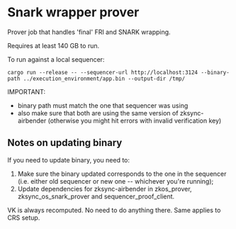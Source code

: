 # Snark wrapper prover

Prover job that handles 'final' FRI and SNARK wrapping.

Requires at least 140 GB to run.

To run against a local sequencer:

```
cargo run --release -- --sequencer-url http://localhost:3124 --binary-path ../execution_environment/app.bin --output-dir /tmp/
```

IMPORTANT:

- binary path must match the one that sequencer was using
- also make sure that both are using the same version of zksync-airbender (otherwise you might hit errors with invalid
  verification key)

## Notes on updating binary

If you need to update binary, you need to:

1. Make sure the binary updated corresponds to the one in the sequencer (i.e. either old sequencer or new one --
   whichever
   you're running);
2. Update dependencies for zksync-airbender in zkos_prover, zksync_os_snark_prover and sequencer_proof_client.

VK is always recomputed. No need to do anything there. Same applies to CRS setup.
